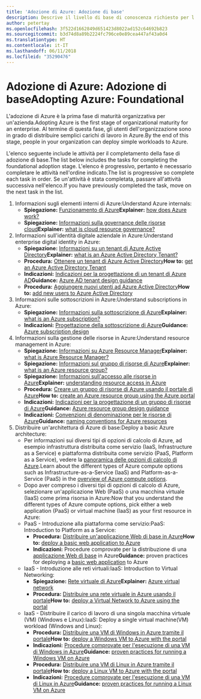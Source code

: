 ```yaml
---
title: 'Adozione di Azure: Adozione di base'
description: Descrive il livello di base di conoscenza richiesto per l'adozione di Azure da parte di un'organizzazione
author: petertay
ms.openlocfilehash: 3f522d1662849d651423d8022ad152c64692b823
ms.sourcegitcommit: b3d74d8a89b2224fc796ce0e89cea447af43a0d4
ms.translationtype: HT
ms.contentlocale: it-IT
ms.lasthandoff: 06/11/2018
ms.locfileid: "35290476"
---
```

# <a name="adopting-azure-foundational"></a><span data-ttu-id="9780e-103">Adozione di Azure: Adozione di base</span><span class="sxs-lookup"><span data-stu-id="9780e-103">Adopting Azure: Foundational</span></span>

<span data-ttu-id="9780e-104">L'adozione di Azure è la prima fase di maturità organizzativa per un'azienda.</span><span class="sxs-lookup"><span data-stu-id="9780e-104">Adopting Azure is the first stage of organizational maturity for an enterprise.</span></span> <span data-ttu-id="9780e-105">Al termine di questa fase, gli utenti dell'organizzazione sono in grado di distribuire semplici carichi di lavoro in Azure.</span><span class="sxs-lookup"><span data-stu-id="9780e-105">By the end of this stage, people in your organization can deploy simple workloads to Azure.</span></span>

<span data-ttu-id="9780e-106">L'elenco seguente include le attività per il completamento della fase di adozione di base.</span><span class="sxs-lookup"><span data-stu-id="9780e-106">The list below includes the tasks for completing the foundational adoption stage.</span></span> <span data-ttu-id="9780e-107">L'elenco è progressivo, pertanto è necessario completare le attività nell'ordine indicato.</span><span class="sxs-lookup"><span data-stu-id="9780e-107">The list is progressive so complete each task in order.</span></span> <span data-ttu-id="9780e-108">Se un'attività è stata completata, passare all'attività successiva nell'elenco.</span><span class="sxs-lookup"><span data-stu-id="9780e-108">If you have previously completed the task, move on the next task in the list.</span></span> 

1. <span data-ttu-id="9780e-109">Informazioni sugli elementi interni di Azure:</span><span class="sxs-lookup"><span data-stu-id="9780e-109">Understand Azure internals:</span></span>
    - <span data-ttu-id="9780e-110">**Spiegazione:** [Funzionamento di Azure](azure-explainer.md)</span><span class="sxs-lookup"><span data-stu-id="9780e-110">**Explainer:** [how does Azure work?](azure-explainer.md)</span></span>
    - <span data-ttu-id="9780e-111">**Spiegazione:** [Informazioni sulla governance delle risorse cloud](governance-explainer.md)</span><span class="sxs-lookup"><span data-stu-id="9780e-111">**Explainer:** [what is cloud resource governance?](governance-explainer.md)</span></span>
2. <span data-ttu-id="9780e-112">Informazioni sull'identità digitale aziendale in Azure:</span><span class="sxs-lookup"><span data-stu-id="9780e-112">Understand enterprise digital identity in Azure:</span></span>
    - <span data-ttu-id="9780e-113">**Spiegazione:** [Informazioni su un tenant di Azure Active Directory](tenant-explainer.md)</span><span class="sxs-lookup"><span data-stu-id="9780e-113">**Explainer:** [what is an Azure Active Directory Tenant?](tenant-explainer.md)</span></span>
    - <span data-ttu-id="9780e-114">**Procedura:** [Ottenere un tenant di Azure Active Directory](/azure/active-directory/develop/active-directory-howto-tenant?toc=/azure/architecture/cloud-adoption-guide/toc.json)</span><span class="sxs-lookup"><span data-stu-id="9780e-114">**How to:** [get an Azure Active Directory Tenant](/azure/active-directory/develop/active-directory-howto-tenant?toc=/azure/architecture/cloud-adoption-guide/toc.json)</span></span>
    - <span data-ttu-id="9780e-115">**Indicazioni:** [Indicazioni per la progettazione di un tenant di Azure AD](tenant.md)</span><span class="sxs-lookup"><span data-stu-id="9780e-115">**Guidance:** [Azure AD tenant design guidance](tenant.md)</span></span>
    - <span data-ttu-id="9780e-116">**Procedura:** [Aggiungere nuovi utenti ad Azure Active Directory](/azure/active-directory/add-users-azure-active-directory?toc=/azure/architecture/cloud-adoption-guide/toc.json)</span><span class="sxs-lookup"><span data-stu-id="9780e-116">**How to:** [add new users to Azure Active Directory](/azure/active-directory/add-users-azure-active-directory?toc=/azure/architecture/cloud-adoption-guide/toc.json)</span></span>    
3. <span data-ttu-id="9780e-117">Informazioni sulle sottoscrizioni in Azure:</span><span class="sxs-lookup"><span data-stu-id="9780e-117">Understand subscriptions in Azure:</span></span>
    - <span data-ttu-id="9780e-118">**Spiegazione:** [Informazioni sulla sottoscrizione di Azure](subscription-explainer.md)</span><span class="sxs-lookup"><span data-stu-id="9780e-118">**Explainer:** [what is an Azure subscription?](subscription-explainer.md)</span></span>
    - <span data-ttu-id="9780e-119">**Indicazioni:** [Progettazione della sottoscrizione di Azure](subscription.md)</span><span class="sxs-lookup"><span data-stu-id="9780e-119">**Guidance:** [Azure subscription design](subscription.md)</span></span>
4. <span data-ttu-id="9780e-120">Informazioni sulla gestione delle risorse in Azure:</span><span class="sxs-lookup"><span data-stu-id="9780e-120">Understand resource management in Azure:</span></span> 
    - <span data-ttu-id="9780e-121">**Spiegazione:** [Informazioni su Azure Resource Manager](resource-manager-explainer.md)</span><span class="sxs-lookup"><span data-stu-id="9780e-121">**Explainer:** [what is Azure Resource Manager?](resource-manager-explainer.md)</span></span>
    - <span data-ttu-id="9780e-122">**Spiegazione:** [Informazioni sul gruppo di risorse di Azure](resource-group-explainer.md)</span><span class="sxs-lookup"><span data-stu-id="9780e-122">**Explainer:** [what is an Azure resource group?](resource-group-explainer.md)</span></span>
    - <span data-ttu-id="9780e-123">**Spiegazione:** [Informazioni sull'accesso alle risorse in Azure](/azure/active-directory/active-directory-understanding-resource-access?toc=/azure/architecture/cloud-adoption-guide/toc.json)</span><span class="sxs-lookup"><span data-stu-id="9780e-123">**Explainer:** [understanding resource access in Azure](/azure/active-directory/active-directory-understanding-resource-access?toc=/azure/architecture/cloud-adoption-guide/toc.json)</span></span>
    - <span data-ttu-id="9780e-124">**Procedura:** [Creare un gruppo di risorse di Azure usando il portale di Azure](/azure/azure-resource-manager/resource-group-portal?toc=/azure/architecture/cloud-adoption-guide/toc.json)</span><span class="sxs-lookup"><span data-stu-id="9780e-124">**How to:** [create an Azure resource group using the Azure portal](/azure/azure-resource-manager/resource-group-portal?toc=/azure/architecture/cloud-adoption-guide/toc.json)</span></span>
    - <span data-ttu-id="9780e-125">**Indicazioni:** [Indicazioni per la progettazione di un gruppo di risorse di Azure](resource-group.md)</span><span class="sxs-lookup"><span data-stu-id="9780e-125">**Guidance:** [Azure resource group design guidance](resource-group.md)</span></span>
    - <span data-ttu-id="9780e-126">**Indicazioni:** [Convenzioni di denominazione per le risorse di Azure](/azure/architecture/best-practices/naming-conventions?toc=/azure/architecture/cloud-adoption-guide/toc.json)</span><span class="sxs-lookup"><span data-stu-id="9780e-126">**Guidance:** [naming conventions for Azure resources](/azure/architecture/best-practices/naming-conventions?toc=/azure/architecture/cloud-adoption-guide/toc.json)</span></span>
5. <span data-ttu-id="9780e-127">Distribuire un'architettura di Azure di base:</span><span class="sxs-lookup"><span data-stu-id="9780e-127">Deploy a basic Azure architecture:</span></span>
    - <span data-ttu-id="9780e-128">Per informazioni sui diversi tipi di opzioni di calcolo di Azure, ad esempio infrastruttura distribuita come servizio (IaaS, Infrastructure as a Service) e piattaforma distribuita come servizio (PaaS, Platform as a Service), vedere la [panoramica delle opzioni di calcolo di Azure](/azure/architecture/guide/technology-choices/compute-overview?toc=/azure/architecture/cloud-adoption-guide/toc.json).</span><span class="sxs-lookup"><span data-stu-id="9780e-128">Learn about the different types of Azure compute options such as Infrastructure-as-a-Service (IaaS) and Platform-as-a-Service (PaaS) in the [overview of Azure compute options](/azure/architecture/guide/technology-choices/compute-overview?toc=/azure/architecture/cloud-adoption-guide/toc.json).</span></span>
    - <span data-ttu-id="9780e-129">Dopo aver compreso i diversi tipi di opzioni di calcolo di Azure, selezionare un'applicazione Web (PaaS) o una macchina virtuale (IaaS) come prima risorsa in Azure:</span><span class="sxs-lookup"><span data-stu-id="9780e-129">Now that you understand the different types of Azure compute options, pick either a web application (PaaS) or virtual machine (IaaS) as your first resource in Azure:</span></span>
    - <span data-ttu-id="9780e-130">PaaS - Introduzione alla piattaforma come servizio:</span><span class="sxs-lookup"><span data-stu-id="9780e-130">PaaS: Introduction to Platform as a Service:</span></span>
        - <span data-ttu-id="9780e-131">**Procedura:** [Distribuire un'applicazione Web di base in Azure](/azure/app-service/app-service-web-overview?toc=/azure/architecture/cloud-adoption-guide/toc.json)</span><span class="sxs-lookup"><span data-stu-id="9780e-131">**How to:** [deploy a basic web application to Azure](/azure/app-service/app-service-web-overview?toc=/azure/architecture/cloud-adoption-guide/toc.json)</span></span>
        - <span data-ttu-id="9780e-132">**Indicazioni:** Procedure comprovate per la distribuzione di una [applicazione Web di base](/azure/architecture/reference-architectures/app-service-web-app/basic-web-app?toc=/azure/architecture/cloud-adoption-guide/toc.json) in Azure</span><span class="sxs-lookup"><span data-stu-id="9780e-132">**Guidance:** proven practices for deploying a [basic web application](/azure/architecture/reference-architectures/app-service-web-app/basic-web-app?toc=/azure/architecture/cloud-adoption-guide/toc.json) to Azure</span></span>
    - <span data-ttu-id="9780e-133">IaaS - Introduzione alle reti virtuali:</span><span class="sxs-lookup"><span data-stu-id="9780e-133">IaaS: Introduction to Virtual Networking:</span></span>
        - <span data-ttu-id="9780e-134">**Spiegazione:** [Rete virtuale di Azure](/azure/virtual-network/virtual-networks-overview?toc=/azure/architecture/cloud-adoption-guide/toc.json)</span><span class="sxs-lookup"><span data-stu-id="9780e-134">**Explainer:** [Azure virtual network](/azure/virtual-network/virtual-networks-overview?toc=/azure/architecture/cloud-adoption-guide/toc.json)</span></span>
        - <span data-ttu-id="9780e-135">**Procedura:** [Distribuire una rete virtuale in Azure usando il portale](/azure/virtual-network/virtual-networks-create-vnet-arm-pportal?toc=/azure/architecture/cloud-adoption-guide/toc.json)</span><span class="sxs-lookup"><span data-stu-id="9780e-135">**How to:** [deploy a Virtual Network to Azure using the portal](/azure/virtual-network/virtual-networks-create-vnet-arm-pportal?toc=/azure/architecture/cloud-adoption-guide/toc.json)</span></span>
    - <span data-ttu-id="9780e-136">IaaS - Distribuire il carico di lavoro di una singola macchina virtuale (VM) (Windows e Linux):</span><span class="sxs-lookup"><span data-stu-id="9780e-136">IaaS: Deploy a single virtual machine(VM) workload (Windows and Linux):</span></span>
        - <span data-ttu-id="9780e-137">**Procedura:** [Distribuire una VM di Windows in Azure tramite il portale](/azure/virtual-machines/windows/quick-create-portal?toc=/azure/architecture/cloud-adoption-guide/toc.json)</span><span class="sxs-lookup"><span data-stu-id="9780e-137">**How to:** [deploy a Windows VM to Azure with the portal](/azure/virtual-machines/windows/quick-create-portal?toc=/azure/architecture/cloud-adoption-guide/toc.json)</span></span>
        - <span data-ttu-id="9780e-138">**Indicazioni:** [Procedure comprovate per l'esecuzione di una VM di Windows in Azure](/azure/architecture/reference-architectures/virtual-machines-windows/single-vm?toc=/azure/architecture/cloud-adoption-guide/toc.json)</span><span class="sxs-lookup"><span data-stu-id="9780e-138">**Guidance:** [proven practices for running a Windows VM on Azure](/azure/architecture/reference-architectures/virtual-machines-windows/single-vm?toc=/azure/architecture/cloud-adoption-guide/toc.json)</span></span>
        - <span data-ttu-id="9780e-139">**Procedura:** [Distribuire una VM di Linux in Azure tramite il portale](/azure/virtual-machines/linux/quick-create-portal?toc=/azure/architecture/cloud-adoption-guide/toc.json)</span><span class="sxs-lookup"><span data-stu-id="9780e-139">**How to:** [deploy a Linux VM to Azure with the portal](/azure/virtual-machines/linux/quick-create-portal?toc=/azure/architecture/cloud-adoption-guide/toc.json)</span></span>
        - <span data-ttu-id="9780e-140">**Indicazioni:** [Procedure comprovate per l'esecuzione di una VM di Linux in Azure](/azure/architecture/reference-architectures/virtual-machines-linux/single-vm?toc=/azure/architecture/cloud-adoption-guide/toc.json)</span><span class="sxs-lookup"><span data-stu-id="9780e-140">**Guidance:** [proven practices for running a Linux VM on Azure](/azure/architecture/reference-architectures/virtual-machines-linux/single-vm?toc=/azure/architecture/cloud-adoption-guide/toc.json)</span></span>
